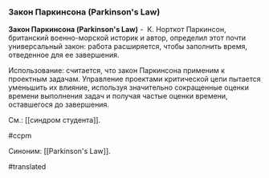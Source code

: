### Закон Паркинсона (Parkinson\'s Law)

**Закон Паркинсона (Parkinson\'s Law)** -  К. Норткот Паркинсон, британский военно-морской историк и автор, определил этот почти универсальный закон: работа расширяется, чтобы заполнить время, отведенное для ее завершения.

Использование: считается, что закон Паркинсона применим к проектным задачам. Управление проектами критической цепи пытается уменьшить их влияние, используя значительно сокращенные оценки времени выполнения задач и получая частые оценки времени, оставшегося до завершения.

См.: [[синдром студента]].

#ccpm

Синоним: [[Parkinson's Law]].

#translated
